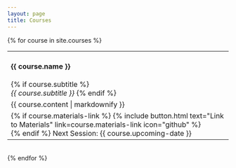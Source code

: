 ```yaml
---
layout: page
title: Courses
---
```



{% for course in site.courses %}
<table class="training-courses"><tr>
<td class="course-name">
  <h4>{{ course.name }}</h4>
  {% if course.subtitle %}
  <br><i>{{ course.subtitle }}</i>
  {% endif %}
</td>
</tr><tr>
<td class="course-content">{{ course.content | markdownify }}</td>
</tr><tr>
<td class="course-upcoming-date">
  {% if course.materials-link %}
  {% include button.html text="Link to Materials" link=course.materials-link icon="github" %}
  <br>
  {% endif %}
  Next Session: {{ course.upcoming-date }}
</td>
</tr></table>
<br>
{% endfor %}
